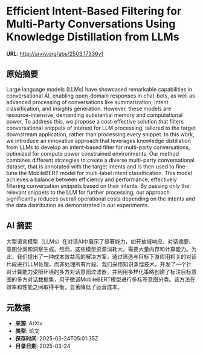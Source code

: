 # Efficient Intent-Based Filtering for Multi-Party Conversations Using Knowledge Distillation from LLMs

**URL**: http://arxiv.org/abs/2503.17336v1

## 原始摘要

Large language models (LLMs) have showcased remarkable capabilities in
conversational AI, enabling open-domain responses in chat-bots, as well as
advanced processing of conversations like summarization, intent classification,
and insights generation. However, these models are resource-intensive,
demanding substantial memory and computational power. To address this, we
propose a cost-effective solution that filters conversational snippets of
interest for LLM processing, tailored to the target downstream application,
rather than processing every snippet. In this work, we introduce an innovative
approach that leverages knowledge distillation from LLMs to develop an
intent-based filter for multi-party conversations, optimized for compute power
constrained environments. Our method combines different strategies to create a
diverse multi-party conversational dataset, that is annotated with the target
intents and is then used to fine-tune the MobileBERT model for multi-label
intent classification. This model achieves a balance between efficiency and
performance, effectively filtering conversation snippets based on their
intents. By passing only the relevant snippets to the LLM for further
processing, our approach significantly reduces overall operational costs
depending on the intents and the data distribution as demonstrated in our
experiments.


## AI 摘要

大型语言模型（LLMs）在对话AI中展示了显著能力，如开放域响应、对话摘要、意图分类和洞察生成。然而，这些模型资源消耗大，需要大量内存和计算能力。为此，我们提出了一种成本效益高的解决方案，通过筛选与目标下游应用相关的对话片段进行LLM处理，而非处理所有片段。我们采用知识蒸馏技术，开发了一个针对计算能力受限环境的多方对话意图过滤器，并利用多样化策略创建了标注目标意图的多方对话数据集，用于微调MobileBERT模型进行多标签意图分类。该方法在效率和性能之间取得平衡，显著降低了运营成本。

## 元数据

- **来源**: ArXiv
- **类型**: 论文
- **保存时间**: 2025-03-24T05:01:35Z
- **目录日期**: 2025-03-24
